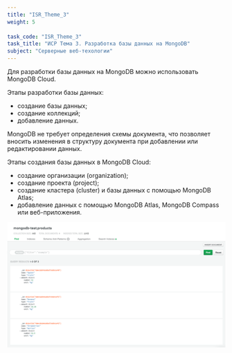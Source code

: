 ```yaml
---
title: "ISR_Theme_3"
weight: 5

task_code: "ISR_Theme_3"
task_title: "ИСР Тема 3. Разработка базы данных на MongoDB"
subject: "Серверные веб-техологии"
---
```


Для разработки базы данных на MongoDB можно использовать MongoDB Cloud.

Этапы разработки базы данных:

* создание базы данных;
* создание коллекций;
* добавление данных.

MongoDB не требует определения схемы документа, что позволяет вносить изменения в структуру документа при добавлении или редактировании данных.

Этапы создания базы данных в MongoDB Cloud:

* создание организации (organization);
* создание проекта (project);
* создание кластера (cluster) и базы данных с помощью MongoDB Atlas;
* добавление данных с помощью MongoDB Atlas, MongoDB Compass или веб-приложения.

![ИСР тема 3](./isr-3-screenshots/3-1.png)
